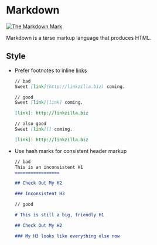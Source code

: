 # Markdown

[![The Markdown Mark][producti]][product]

Markdown is a terse markup language that produces HTML.

## Style

* Prefer footnotes to inline [links][links]

  ```markdown
  // bad
  Sweet [link](http://linkzilla.biz) coming.

  // good
  Sweet [link][link] coming.

  [link]: http://linkzilla.biz

  // also good
  Sweet [link][] coming.

  [link]: http://linkzilla.biz
  ```

* Use hash marks for consistent header markup

  ```markdown
  // bad
  This is an inconsistent H1
  =================

  ## Check Out My H2

  ### Inconsistent H3

  // good

  # This is still a big, friendly H1

  ## Check Out My H2

  ### My H3 looks like everything else now
  ```

[product]: http://daringfireball.net/projects/markdown/
[producti]: http://i.imgur.com/TUYGZBI.png
[links]: http://daringfireball.net/projects/markdown/syntax#link
